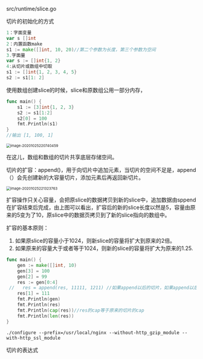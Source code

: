 src/runtime/slice.go

切片的初始化的方式

```go
1：字面变量
var s []int
2：内置函数make
s1 := make([]int, 10, 20)//第二个参数为长度，第三个参数为空间
3.字面量
var s := []int{1, 2}
4:从切片或数组中切取
s1 := []int{1, 2, 3, 4, 5}
s2 := s1[1: 2]
```

使用数组创建slice的时候，slice和原数组公用一部分内存，

```go
func main() {
    s1 := [3]int{1, 2, 3}
    s2 := s1[1:2]
    s2[0] = 100
    fmt.Println(s1)
}
//输出 [1, 100, 1]
```

<img src="http://akatsuke.com/image-20201025220740459.png" alt="image-20201025220740459" style="zoom:67%;" />

在这儿，数组和数组的切片共享底层存储空间。

切片的扩容：append()，用于向切片中追加元素，当切片的空间不足是，append（）会先创建新的大容量切片，添加元素后再返回新切片。 

<img src="http://akatsuke.com/image-20201025221323763.png" alt="image-20201025221323763" style="zoom:67%;" />

扩容操作只关心容量，会把原slice的数据拷贝到新的slice中，追加数据由sppend在扩容结束后完成，由上图可以看出，扩容后的新的slice长度以然是5，容量由原来的5变为了10，原slice中的数据页拷贝到了新的slice指向的数组中。

扩容的基本原则：

1. 如果原slice的容量小于1024，则新slice的容量将扩大到原来的2倍。
2. 如果原来的容量大于或者等于1024，则新的slice的容量将扩大为原来的1.25.



```go
func main() {
    gen := make([]int, 10)
    gen[3] = 100
    gen[2] = 99
    res := gen[0:4]
 //   res = append(res, 11111, 1211) //如果append以后的切片，如果append以后的切片的len小于等于cap的话，则修改的数据还是和之前切片共享同一内存地址的切片，如果append以后的切片的len大于原cap，则如果长度再1024一下则cap变为原来的2倍，如果再1024长度以上则增长1.25倍。且与原切片不共享同一地址的内存切片。
    res[1] = 111
    fmt.Println(gen)
    fmt.Println(res)
    fmt.Println(cap(res))//res的cap等于原来的切片的cap
    fmt.Println(len(res))
}
```

```
./configure --prefix=/usr/local/nginx --without-http_gzip_module --with-http_ssl_module
```



切片的表达式